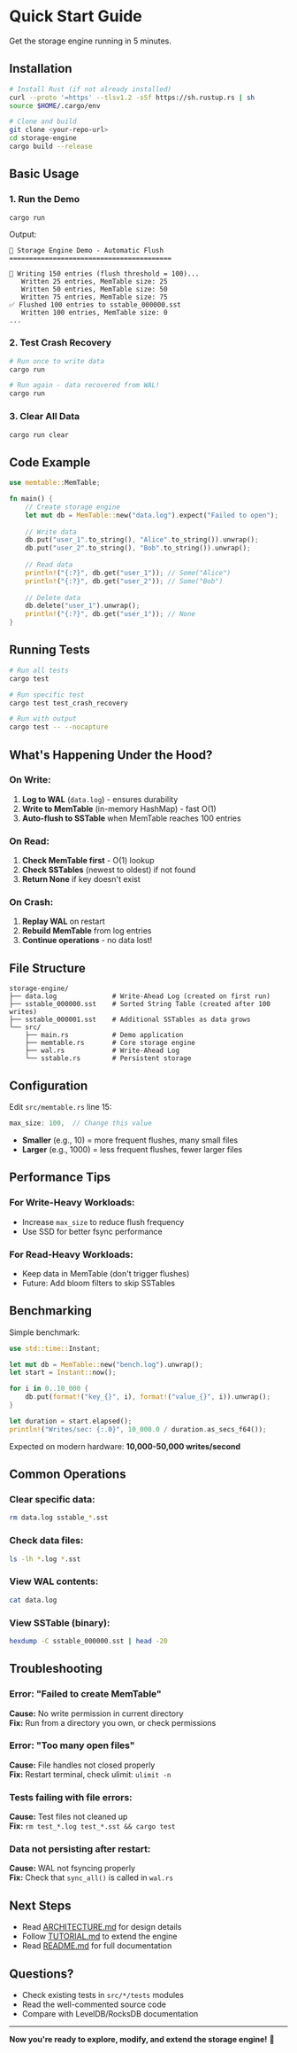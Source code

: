 # Quick Start Guide

Get the storage engine running in 5 minutes.

## Installation
```bash
# Install Rust (if not already installed)
curl --proto '=https' --tlsv1.2 -sSf https://sh.rustup.rs | sh
source $HOME/.cargo/env

# Clone and build
git clone <your-repo-url>
cd storage-engine
cargo build --release
```

## Basic Usage

### 1. Run the Demo
```bash
cargo run
```

Output:
```
🚀 Storage Engine Demo - Automatic Flush
=========================================

📝 Writing 150 entries (flush threshold = 100)...
   Written 25 entries, MemTable size: 25
   Written 50 entries, MemTable size: 50
   Written 75 entries, MemTable size: 75
✅ Flushed 100 entries to sstable_000000.sst
   Written 100 entries, MemTable size: 0
...
```

### 2. Test Crash Recovery
```bash
# Run once to write data
cargo run

# Run again - data recovered from WAL!
cargo run
```

### 3. Clear All Data
```bash
cargo run clear
```

## Code Example
```rust
use memtable::MemTable;

fn main() {
    // Create storage engine
    let mut db = MemTable::new("data.log").expect("Failed to open");
    
    // Write data
    db.put("user_1".to_string(), "Alice".to_string()).unwrap();
    db.put("user_2".to_string(), "Bob".to_string()).unwrap();
    
    // Read data
    println!("{:?}", db.get("user_1")); // Some("Alice")
    println!("{:?}", db.get("user_2")); // Some("Bob")
    
    // Delete data
    db.delete("user_1").unwrap();
    println!("{:?}", db.get("user_1")); // None
}
```

## Running Tests
```bash
# Run all tests
cargo test

# Run specific test
cargo test test_crash_recovery

# Run with output
cargo test -- --nocapture
```

## What's Happening Under the Hood?

### On Write:
1. **Log to WAL** (`data.log`) - ensures durability
2. **Write to MemTable** (in-memory HashMap) - fast O(1)
3. **Auto-flush to SSTable** when MemTable reaches 100 entries

### On Read:
1. **Check MemTable first** - O(1) lookup
2. **Check SSTables** (newest to oldest) if not found
3. **Return None** if key doesn't exist

### On Crash:
1. **Replay WAL** on restart
2. **Rebuild MemTable** from log entries
3. **Continue operations** - no data lost!

## File Structure
```
storage-engine/
├── data.log              # Write-Ahead Log (created on first run)
├── sstable_000000.sst    # Sorted String Table (created after 100 writes)
├── sstable_000001.sst    # Additional SSTables as data grows
└── src/
    ├── main.rs           # Demo application
    ├── memtable.rs       # Core storage engine
    ├── wal.rs            # Write-Ahead Log
    └── sstable.rs        # Persistent storage
```

## Configuration

Edit `src/memtable.rs` line 15:
```rust
max_size: 100,  // Change this value
```

- **Smaller** (e.g., 10) = more frequent flushes, many small files
- **Larger** (e.g., 1000) = less frequent flushes, fewer larger files

## Performance Tips

### For Write-Heavy Workloads:
- Increase `max_size` to reduce flush frequency
- Use SSD for better fsync performance

### For Read-Heavy Workloads:
- Keep data in MemTable (don't trigger flushes)
- Future: Add bloom filters to skip SSTables

## Benchmarking

Simple benchmark:
```rust
use std::time::Instant;

let mut db = MemTable::new("bench.log").unwrap();
let start = Instant::now();

for i in 0..10_000 {
    db.put(format!("key_{}", i), format!("value_{}", i)).unwrap();
}

let duration = start.elapsed();
println!("Writes/sec: {:.0}", 10_000.0 / duration.as_secs_f64());
```

Expected on modern hardware: **10,000-50,000 writes/second**

## Common Operations

### Clear specific data:
```bash
rm data.log sstable_*.sst
```

### Check data files:
```bash
ls -lh *.log *.sst
```

### View WAL contents:
```bash
cat data.log
```

### View SSTable (binary):
```bash
hexdump -C sstable_000000.sst | head -20
```

## Troubleshooting

### Error: "Failed to create MemTable"
**Cause:** No write permission in current directory  
**Fix:** Run from a directory you own, or check permissions

### Error: "Too many open files"
**Cause:** File handles not closed properly  
**Fix:** Restart terminal, check ulimit: `ulimit -n`

### Tests failing with file errors:
**Cause:** Test files not cleaned up  
**Fix:** `rm test_*.log test_*.sst && cargo test`

### Data not persisting after restart:
**Cause:** WAL not fsyncing properly  
**Fix:** Check that `sync_all()` is called in `wal.rs`

## Next Steps

- Read [ARCHITECTURE.md](ARCHITECTURE.md) for design details
- Follow [TUTORIAL.md](TUTORIAL.md) to extend the engine
- Read [README.md](README.md) for full documentation

## Questions?

- Check existing tests in `src/*/tests` modules
- Read the well-commented source code
- Compare with LevelDB/RocksDB documentation

---

**Now you're ready to explore, modify, and extend the storage engine!** 🚀